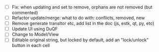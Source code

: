 - [ ] Fix: when updating and set to remove, orphans are not removed (but commented)
- [ ] Refactor update/merge: what to do with: conflicts, removed, new
- [ ] Remove generate transltor etc, add list in the doc (js, estk, qt, py, etc)
- [ ] Update UI using DuQF
- [ ] Change to Model/View
- [ ] Editable original string, but locked by default, add an "lock/unlock" button in each cell